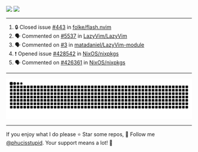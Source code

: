 ![](https://github-readme-stats.vercel.app/api?username=phucisstupid&show_icons=true&theme=catppuccin_mocha)
![](https://streak-stats.demolab.com?user=phucisstupid&theme=catppuccin_mocha)

---

<!--START_SECTION:activity-->
1. 🔒 Closed issue [#443](https://github.com/folke/flash.nvim/issues/443) in [folke/flash.nvim](https://github.com/folke/flash.nvim)
2. 🗣 Commented on [#5537](https://github.com/LazyVim/LazyVim/pull/5537#issuecomment-3124480673) in [LazyVim/LazyVim](https://github.com/LazyVim/LazyVim)
3. 🗣 Commented on [#3](https://github.com/matadaniel/LazyVim-module/pull/3#issuecomment-3124472207) in [matadaniel/LazyVim-module](https://github.com/matadaniel/LazyVim-module)
4. ❗ Opened issue [#428542](https://github.com/NixOS/nixpkgs/issues/428542) in [NixOS/nixpkgs](https://github.com/NixOS/nixpkgs)
5. 🗣 Commented on [#426361](https://github.com/NixOS/nixpkgs/pull/426361#issuecomment-3117810052) in [NixOS/nixpkgs](https://github.com/NixOS/nixpkgs)
<!--END_SECTION:activity-->

---

<picture>
  <source media="(prefers-color-scheme: dark)" srcset="https://raw.githubusercontent.com/phucisstupid/phucisstupid/output/github-contribution-grid-snake-dark.svg">
  <source media="(prefers-color-scheme: light)" srcset="https://raw.githubusercontent.com/phucisstupid/phucisstupid/output/github-contribution-grid-snake.svg">
  <img alt="GitHub Contribution Grid Snake" src="https://raw.githubusercontent.com/phucisstupid/phucisstupid/output/github-contribution-grid-snake.svg">
</picture>

---

If you enjoy what I do please ⭐ Star some repos, 👤 Follow me [@phucisstupid](https://github.com/phucisstupid). Your support means a lot! 💙
